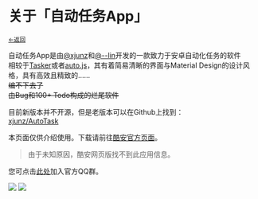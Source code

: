 # 关于「自动任务App」
<small><a href="./index">←返回</a> </small><br>

自动任务App是由[@xjunz](https://github.com/xjunz/)和[@--lin](about:blank)开发的一款致力于安卓自动化任务的软件<br>
相较于[Tasker](https://tasker.joaoapps.com/)或者[auto.js](https://kdxhub.github.io/api/alert.htm?text=Auto.js全网下架想什么呢)，其有着简易清晰的界面与Material Design的设计风格，具有高效且精致的……<br>
~~编不下去了~~<br>
~~由Bug和100+ Todo构成的烂尾软件~~

目前新版本并不开源，但是老版本可以在Github上找到：<br>
[xjunz/AutoTask](https://github.com/xjunz/AutoTask)

本页面仅供介绍使用。下载请前往[酷安官方页面](https://www.coolapk.com/apk/top.xjunz.tasker)。
> 由于未知原因，酷安网页版找不到此应用信息。

您可点击[此处](https://qm.qq.com/cgi-bin/qm/qr?k=RhYAIvFCODAcbssnqMvylFBLU4CBPBmo&&group_code=258644994)加入官方QQ群。


![](https://s21.ax1x.com/2024/05/23/pkMO8un.jpg)
![](https://s21.ax1x.com/2024/05/23/pkMO1js.jpg)
